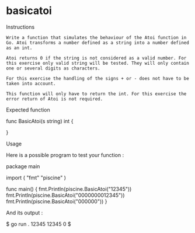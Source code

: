 # basicatoi
Instructions

    Write a function that simulates the behaviour of the Atoi function in Go. Atoi transforms a number defined as a string into a number defined as an int.

    Atoi returns 0 if the string is not considered as a valid number. For this exercise only valid string will be tested. They will only contain one or several digits as characters.

    For this exercise the handling of the signs + or - does not have to be taken into account.

    This function will only have to return the int. For this exercise the error return of Atoi is not required.

Expected function

func BasicAtoi(s string) int {

}

Usage

Here is a possible program to test your function :

package main

import (
	"fmt"
	"piscine"
)

func main() {
	fmt.Println(piscine.BasicAtoi("12345"))
	fmt.Println(piscine.BasicAtoi("0000000012345"))
	fmt.Println(piscine.BasicAtoi("000000"))
}

And its output :

$ go run .
12345
12345
0
$

